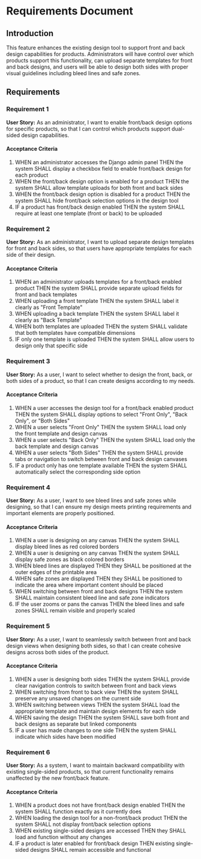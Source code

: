 # Requirements Document

## Introduction

This feature enhances the existing design tool to support front and back design capabilities for products. Administrators will have control over which products support this functionality, can upload separate templates for front and back designs, and users will be able to design both sides with proper visual guidelines including bleed lines and safe zones.

## Requirements

### Requirement 1

**User Story:** As an administrator, I want to enable front/back design options for specific products, so that I can control which products support dual-sided design capabilities.

#### Acceptance Criteria

1. WHEN an administrator accesses the Django admin panel THEN the system SHALL display a checkbox field to enable front/back design for each product
2. WHEN the front/back design option is enabled for a product THEN the system SHALL allow template uploads for both front and back sides
3. WHEN the front/back design option is disabled for a product THEN the system SHALL hide front/back selection options in the design tool
4. IF a product has front/back design enabled THEN the system SHALL require at least one template (front or back) to be uploaded

### Requirement 2

**User Story:** As an administrator, I want to upload separate design templates for front and back sides, so that users have appropriate templates for each side of their design.

#### Acceptance Criteria

1. WHEN an administrator uploads templates for a front/back enabled product THEN the system SHALL provide separate upload fields for front and back templates
2. WHEN uploading a front template THEN the system SHALL label it clearly as "Front Template"
3. WHEN uploading a back template THEN the system SHALL label it clearly as "Back Template"
4. WHEN both templates are uploaded THEN the system SHALL validate that both templates have compatible dimensions
5. IF only one template is uploaded THEN the system SHALL allow users to design only that specific side

### Requirement 3

**User Story:** As a user, I want to select whether to design the front, back, or both sides of a product, so that I can create designs according to my needs.

#### Acceptance Criteria

1. WHEN a user accesses the design tool for a front/back enabled product THEN the system SHALL display options to select "Front Only", "Back Only", or "Both Sides"
2. WHEN a user selects "Front Only" THEN the system SHALL load only the front template and design canvas
3. WHEN a user selects "Back Only" THEN the system SHALL load only the back template and design canvas
4. WHEN a user selects "Both Sides" THEN the system SHALL provide tabs or navigation to switch between front and back design canvases
5. IF a product only has one template available THEN the system SHALL automatically select the corresponding side option

### Requirement 4

**User Story:** As a user, I want to see bleed lines and safe zones while designing, so that I can ensure my design meets printing requirements and important elements are properly positioned.

#### Acceptance Criteria

1. WHEN a user is designing on any canvas THEN the system SHALL display bleed lines as red colored borders
2. WHEN a user is designing on any canvas THEN the system SHALL display safe zones as black colored borders
3. WHEN bleed lines are displayed THEN they SHALL be positioned at the outer edges of the printable area
4. WHEN safe zones are displayed THEN they SHALL be positioned to indicate the area where important content should be placed
5. WHEN switching between front and back designs THEN the system SHALL maintain consistent bleed line and safe zone indicators
6. IF the user zooms or pans the canvas THEN the bleed lines and safe zones SHALL remain visible and properly scaled

### Requirement 5

**User Story:** As a user, I want to seamlessly switch between front and back design views when designing both sides, so that I can create cohesive designs across both sides of the product.

#### Acceptance Criteria

1. WHEN a user is designing both sides THEN the system SHALL provide clear navigation controls to switch between front and back views
2. WHEN switching from front to back view THEN the system SHALL preserve any unsaved changes on the current side
3. WHEN switching between views THEN the system SHALL load the appropriate template and maintain design elements for each side
4. WHEN saving the design THEN the system SHALL save both front and back designs as separate but linked components
5. IF a user has made changes to one side THEN the system SHALL indicate which sides have been modified

### Requirement 6

**User Story:** As a system, I want to maintain backward compatibility with existing single-sided products, so that current functionality remains unaffected by the new front/back feature.

#### Acceptance Criteria

1. WHEN a product does not have front/back design enabled THEN the system SHALL function exactly as it currently does
2. WHEN loading the design tool for a non-front/back product THEN the system SHALL not display front/back selection options
3. WHEN existing single-sided designs are accessed THEN they SHALL load and function without any changes
4. IF a product is later enabled for front/back design THEN existing single-sided designs SHALL remain accessible and functional